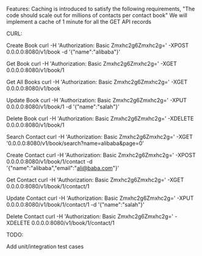 Features:
	Caching is introduced to satisfy the following requirements,
	"The code should scale out for millions of contacts per contact book"
	We will implement a cache of 1 minute for all the GET API records




CURL:

Create Book
curl -H 'Authorization: Basic Zmxhc2g6Zmxhc2g=' -XPOST 0.0.0.0:8080/v1/book -d '{"name":"alibaba"}'

Get Book
curl -H 'Authorization: Basic Zmxhc2g6Zmxhc2g=' -XGET 0.0.0.0:8080/v1/book/1

Get All Books
curl -H 'Authorization: Basic Zmxhc2g6Zmxhc2g=' -XGET 0.0.0.0:8080/v1/book

Update Book
curl -H 'Authorization: Basic Zmxhc2g6Zmxhc2g=' -XPUT 0.0.0.0:8080/v1/book/1 -d '{"name":"salah"}'

Delete Book
curl -H 'Authorization: Basic Zmxhc2g6Zmxhc2g=' -XDELETE 0.0.0.0:8080/v1/book/1

Search Contact
curl -H 'Authorization: Basic Zmxhc2g6Zmxhc2g=' -XGET '0.0.0.0:8080/v1/book/search?name=alibaba&page=0'

Create Contact
curl -H 'Authorization: Basic Zmxhc2g6Zmxhc2g=' -XPOST 0.0.0.0:8080/v1/book/1/contact -d '{"name":"alibaba","email":"ali@baba.com"}'

Get Contact
curl -H 'Authorization: Basic Zmxhc2g6Zmxhc2g=' -XGET 0.0.0.0:8080/v1/book/1/contact/1

Update Contact
curl -H 'Authorization: Basic Zmxhc2g6Zmxhc2g=' -XPUT 0.0.0.0:8080/v1/book/1/contact/1 -d '{"name":"salah"}'

Delete Contact
curl -H 'Authorization: Basic Zmxhc2g6Zmxhc2g=' -XDELETE 0.0.0.0:8080/v1/book/1/contact/1


TODO:

Add unit/integration test cases
